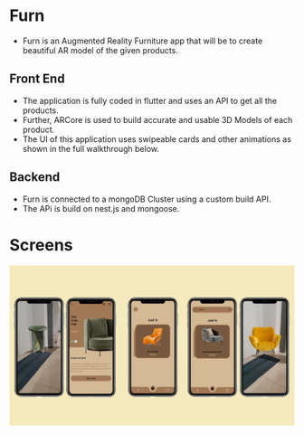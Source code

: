 # Furn
- Furn is an Augmented Reality Furniture app that will be to create beautiful AR model of the given products.

## Front End
- The application is fully coded in flutter and uses an API to get all the products.
- Further, ARCore is used to build accurate and usable 3D Models of each product.
- The UI of this application uses swipeable cards and other animations as shown in the full walkthrough below.

## Backend
- Furn is connected to a mongoDB Cluster using a custom build API.
- The APi is build on nest.js and mongoose.

# Screens

![Image1](images/comb_2.jpg)

<!-- # Walkthrough
<video src="https://user-images.githubusercontent.com/70108175/176833744-a1a1c9d1-a9e7-4358-a145-b543954fb67e.mp4"></video> -->


